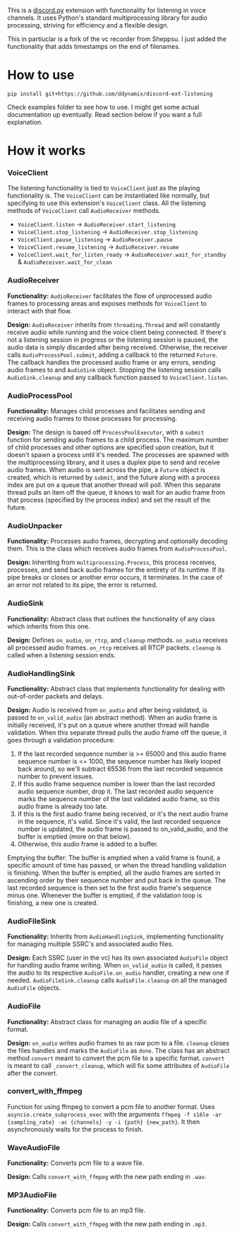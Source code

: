 This is a [discord.py](https://github.com/rapptz/discord.py/) extension with functionality for listening in voice 
channels. It uses Python's standard multiprocessing library for audio processing, striving for efficiency and a 
flexible design.

This in partiuclar is a fork of the vc recorder from Sheppsu. I just added the functionality that adds timestamps on the end of filenames.

# How to use
`pip install git+https://github.com/ddynamix/discord-ext-listening`

Check examples folder to see how to use.
I might get some actual documentation up eventually.
Read section below if you want a full explanation.

# How it works
### VoiceClient
The listening functionality is tied to `VoiceClient` just as the playing functionality is.
The `VoiceClient` can be instantiated like normally, but specifying to use this extension's `VoiceClient` class.
All the listening methods of `VoiceClient` call `AudioReceiver` methods.
- `VoiceClient.listen` -> `AudioReceiver.start_listening`
- `VoiceClient.stop_listening` -> `AudioReceiver.stop_listening`
- `VoiceClient.pause_listening` -> `AudioReceiver.pause`
- `VoiceClient.resume_listening` -> `AudioReceiver.resume`
- `VoiceClient.wait_for_listen_ready` -> `AudioReceiver.wait_for_standby` & `AudioReceiver.wait_for_clean`

### AudioReceiver
**Functionality:** `AudioReceiver` facilitates the flow of unprocessed audio frames to processing areas and exposes methods
for `VoiceClient` to interact with that flow. 

**Design:** `AudioReceiver` inherits from `threading.Thread` and will constantly receive audio while 
running and the voice client being connected. If there's not a listening session in progress or the 
listening session is paused, the audio data is simply discarded after being received. Otherwise,
the receiver calls `AudioProcessPool.submit`, adding a callback to the returned `Future`. The callback
handles the processed audio frame or any errors, sending audio frames to and `AudioSink` object.
Stopping the listening session calls `AudioSink.cleanup` and any callback function passed to `VoiceClient.listen`.

### AudioProcessPool
**Functionality:** Manages child processes and facilitates sending and receiving audio frames to those processes
for processing.

**Design:** The design is based off `ProcessPoolExecutor`, with a `submit` function for sending audio frames to
a child process. The maximum number of child processes and other options are specified upon creation, but it doesn't
spawn a process until it's needed. The processes are spawned with the multiprocessing library, and it uses a duplex
pipe to send and receive audio frames. When audio is sent across the pipe, a `Future` object is created, which is
returned by `submit`, and the future along with a process index are put on a queue that another thread will poll.
When this separate thread pulls an item off the queue, it knows to wait for an audio frame from that process
(specified by the process index) and set the result of the future.

### AudioUnpacker
**Functionality:** Processes audio frames, decrypting and optionally decoding them. This is the class which receives
audio frames from `AudioProcessPool`.

**Design:** Inheriting from `multiprocessing.Process`, this process receives, processes, and send back audio frames
for the entirety of its runtime. If its pipe breaks or closes or another error occurs, it terminates. In the case
of an error not related to its pipe, the error is returned.

### AudioSink
**Functionality:** Abstract class that outlines the functionality of any class which inherits from this one.

**Design:** Defines `on_audio`, `on_rtcp`, and `cleanup` methods. `on_audio` receives all processed audio frames. 
`on_rtcp` receives all RTCP packets. `cleanup` is called when a listening session ends.

### AudioHandlingSink
**Functionality:** Abstract class that implements functionality for dealing with out-of-order packets and delays.

**Design:** Audio is received from `on_audio` and after being validated, is passed to `on_valid_audio`
(an abstract method). When an audio frame is initially received, it's put on a queue where another thread will
handle validation. When this separate thread pulls the audio frame off the queue, it goes through a validation 
procedure:
1. If the last recorded sequence number is >= 65000 and this audio frame sequence number is <= 1000, the sequence number
has likely looped back around, so we'll subtract 65536 from the last recorded sequence number to prevent issues.
2. If this audio frame sequence number is lower than the last recorded audio sequence number, drop it. The last
recorded audio sequence marks the sequence number of the last validated audio frame, so this audio frame is already
too late.
3. If this is the first audio frame being received, or it's the next audio frame in the sequence, it's valid. 
Since it's valid, the last recorded sequence number is updated, the audio frame is passed to on_valid_audio, and
the buffer is emptied (more on that below).
4. Otherwise, this audio frame is added to a buffer.

Emptying the buffer: The buffer is emptied when a valid frame is found, a specific amount of time has passed, or
when the thread handling validation is finishing. When the buffer is emptied, all the audio frames are sorted in
ascending order by their sequence number and put back in the queue. The last recorded sequence is then set to the first
audio frame's sequence minus one. Whenever the buffer is emptied, if the validation loop is finishing, a new one is
created.

### AudioFileSink
**Functionality:** Inherits from `AudioHandlingSink`, implementing functionality for managing multiple SSRC's and
associated audio files.

**Design:** Each SSRC (user in the vc) has its own associated `AudioFile` object for handling audio frame writing.
When `on_valid_audio` is called, it passes the audio to its respective `AudioFile.on_audio` handler, creating a new one
if needed. `AudioFileSink.cleanup` calls `AudioFile.cleanup` on all the managed `AudioFile` objects.

### AudioFile
**Functionality:** Abstract class for managing an audio file of a specific format.

**Design:** `on_audio` writes audio frames to as raw pcm to a file. `cleanup` closes the files handles and marks the
`AudioFile` as `done`. The class has an abstract method `convert` meant to convert the pcm file to a specific format.
`convert` is meant to call `_convert_cleanup`, which will fix some attributes of `AudioFile` after the convert.

### convert_with_ffmpeg
Function for using ffmpeg to convert a pcm file to another format. Uses `asyncio.create_subprocess_exec` with the
arguments `ffmpeg -f s16le -ar {sampling_rate} -ac {channels} -y -i {path} {new_path}`. It then asynchronously waits
for the process to finish.

### WaveAudioFile
**Functionality:** Converts pcm file to a wave file.

**Design:** Calls `convert_with_ffmpeg` with the new path ending in `.wav`.

### MP3AudioFile
**Functionality:** Converts pcm file to an mp3 file.

**Design:** Calls `convert_with_ffmpeg` with the new path ending in `.mp3`.
